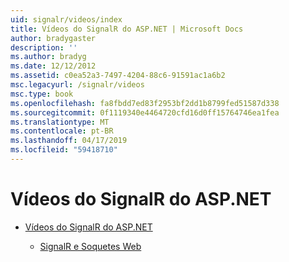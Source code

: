 ```yaml
---
uid: signalr/videos/index
title: Vídeos do SignalR do ASP.NET | Microsoft Docs
author: bradygaster
description: ''
ms.author: bradyg
ms.date: 12/12/2012
ms.assetid: c0ea52a3-7497-4204-88c6-91591ac1a6b2
msc.legacyurl: /signalr/videos
msc.type: book
ms.openlocfilehash: fa8fbdd7ed83f2953bf2dd1b8799fed51587d338
ms.sourcegitcommit: 0f1119340e4464720cfd16d0ff15764746ea1fea
ms.translationtype: MT
ms.contentlocale: pt-BR
ms.lasthandoff: 04/17/2019
ms.locfileid: "59418710"
---
```

# <a name="aspnet-signalr-videos"></a>Vídeos do SignalR do ASP.NET

- [Vídeos do SignalR do ASP.NET](getting-started/index.md)

    - [SignalR e Soquetes Web](getting-started/signalr-and-web-sockets.md)
